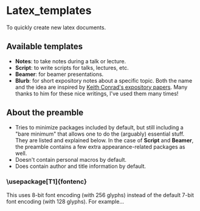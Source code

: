 # Latex_templates

To quickly create new latex documents.

## Available templates

- **Notes**: to take notes during a talk or lecture.
- **Script**: to write scripts for talks, lectures, etc.
- **Beamer**: for beamer presentations.
- **Blurb**: for short expository notes about a specific topic. Both the name and the idea are inspired by [Keith Conrad's expository papers](https://kconrad.math.uconn.edu/blurbs/). Many thanks to him for these nice writings, I've used them many times!

## About the preamble

- Tries to minimize packages included by default, but still including a "bare minimum" that allows one to do the (arguably) essential stuff. They are listed and explained below. In the case of **Script** and **Beamer**, the preamble contains a few extra appearance-related packages as well.
- Doesn't contain personal macros by default.
- Does contain author and title information by default.

### \usepackage[T1]{fontenc}

This uses 8-bit font encoding (with 256 glyphs) instead of the default 7-bit font encoding (with 128 glyphs).
For example...
